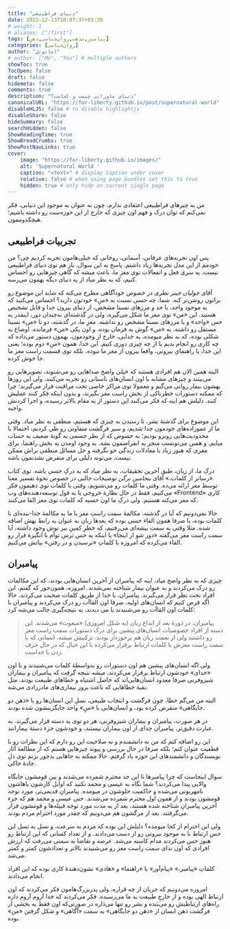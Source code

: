 ```yaml
---
title: "دنیای فراطبیعی"
date: 2022-12-13T10:07:37+03:30
# weight: 1
# aliases: ["/first"]
tags: [پیامبر,مذهب,روان‌شناسی,ذهن]
categories: [روان‌شناسی]
author: "امانوئل"
# author: ["Me", "You"] # multiple authors
showToc: true
TocOpen: false
draft: false
hidemeta: false
comments: true
description: "دنیای ماورایی چیست و کجاست؟"
canonicalURL: "https://for-liberty.github.io/post/supernatural-world"
disableHLJS: false # to disable highlightjs
disableShare: false
hideSummary: false
searchHidden: false
ShowReadingTime: true
ShowBreadCrumbs: true
ShowPostNavLinks: true
cover:
    image: "https://for-liberty.github.io/images/" 
    alt: 'Supernatural World '
    caption: "<text>" # display caption under cover
    relative: false # when using page bundles set this to true
    hidden: true # only hide on current single page
---
```




من به چیزهای فراطبیعی اعتقادی ندارم، چون به عنوان یه موجودِ این دنیایی، فکر نمی‌کنم که توان درک و فهم اون چیزی که خارج از این حوزه‌ست رو داشته باشیم؛ هیچکدوممون.

## تجربیات فراطبیعی

پس اون تجربه‌های عرفانی، آسمانی، روحانی که خیلی‌هامون تجربه کردیم چی؟ من خودمم از این مدل تجربه‌ها زیاد داشتم. پاسخ به این سوال، باز هم توی دنیای فراطبیعی نیست. یه سری فعل و انفعالات توی مغز ما، باعث میشه که گاهی چیزهایی رو احساس کنیم، که به نظر میاد از یه دنیای دیگه بهمون می‌رسه.

آقای *جولیان جینز* نظری در خصوص خودآگاهی مطرح می‌کنه که شاید این موضوع رو براتون روشن‌تر کنه. شما، چه حسی نسبت به «منِ» خودتون دارید؟ احساس می‌کنید که یه موجود واحد، با حد و مرزهای نسبتا مشخص، از دنیای بیرون جدا و قابل تشخیص هستید. این «من» توی مغز ما شکل می‌گیره، ولی در گذشته‌ای نه‌چندان دور، اینقدر یه حس «واحد» و با مرزهای نسبتا مشخص رو نداشته. مغزِ ما، در گذشته، دو تا «من» نسبتا مستقل رو داشته. یه «من» گوش به فرمان بوده، و اون یکی «من» فرمانده. اوضاع به شکلی بوده، که به نظر میومده، یه خدایی، خارج از وجودمون، بهمون دستور می‌داده که چه کاری رو انجام بدیم یا از چه چیزی دوری کنیم. این خدا، همون «منِ» دوم بوده؛ یعنی این خدا، یا راهنمایِ بیرونی، واقعا بیرون از مغز ما نبوده، بلکه توی قسمت راست مغز ما جا خوش کرده.

البته همین الان هم افرادی هستند که خیلی واضح صداهایی رو می‌شنوند، تصویرهایی رو می‌بینند و چیزهای مشابه با اون انسان‌های باستانی رو تجربه می‌کنند، ولی این روزها بهشون بیمار روانی می‌گیم و معمولا توی مراکز خاصی تحت مراقبت قرار می‌گیرند؛ چرا که ممکنه دستورات خطرناکی از بخش راست مغز بگیرند، و بدون اینکه فکر کنند عملیش کنند. دلیلش هم اینه که فکر می‌کنند این دستور از یه مقام بالاتر رسیده، و اجرا کردنش واجبه.

این موضوع برای گذشتهٔ بشر، تا رسیدن به چیزی که هستیم، منطقی به نظر میاد. وقتی ما از عموزاده‌های خودمون جدا شدیم، و سیر فرگشت متفاوتی رو طی کردیم، احتمالا با محدودیت‌هایی روبرو بودیم؛ به خصوص که از نظر جسمی یه گونهٔ ضعیف به حساب میایم، و همین می‌تونست منجر به انقراضمون بشه. به وجود اومدن یه بخش راهنما، برای مغزی که هنوز زیاد با معادلات زندگی خو نگرفته و حل مسائل منطقی براش ممکن نیست، می‌تونه دلیلی برای منقرض نشدنمون باشه. 

درک ما، از زبان، طبق آخرین تحقیقات، به نظر میاد که یه درکِ حسی باشه. توی کتاب «رساتر از کلمات،» آقای *بنجامین برگن* توضیحات جالبی در خصوص نحوهٔ تفسیر معنا توسط مغز ارائه می‌ده. وقتی ما کلمات رو می‌شنویم، وقتی با کلمات توی ذهنمون فکر می‌کنیم، فقط در حال نظارهٔ خروجی یا به قول توسعه‌دهنده‌های وب «Frontend» کاری که مغز می‌کنه هستیم. ولی درکِ ما اون حسیه که کلمات توی مغز القا می‌کنند.

حالا نمی‌دونیم که آیا در گذشته، مکالمهٔ سمت راستِ مغز با ما یه مکالمهٔ خدا-بنده‌ای با کلمات بوده، یا صرفا همون القاء حسی بوده که بعدها زبان به عنوان یه رابط بهش اضافه شده. مثلا وقتی به سمت بیشه‌ای می‌رفتیم، که خطرِ کمینِ ببر توش وجود داشته، آیا سمت راست مغز می‌گفته «دور شو از اینجا» یا اینکه یه حس ترس توأم با انگیزهٔ فرار رو القاء می‌کرده که امروزه با کلماتِ «ترسیدن و در رفتن» بیانش می‌کنیم.

## پیامبران

چیزی که به نظر واضح میاد، اینه که پیامبران از آخرین انسان‌هایی بودند، که این مکالمات رو درک می‌کردند و به عنوان بیمار شناخته نمی‌شدند. امروزه، همون‌جور که گفتم، این افراد تحت نظر قرار می‌گیرند. پیامبران، با خدا از طریق کلمات صحبت می‌کردند. حالا اگه فرض کنیم که انسان‌های اولیه، صرفا اون القاآت رو درک می‌کردند و پیامبران با کلمات اون القاآت رو می‌شنیدند یا می دیدند، یه نتیجه‌گیری جالب می‌شه کرد: 
> پیامبران، در دورهٔ بعد از ابداع زبان (به شکل امروزی) «مبعوث» می‌شدند. این دسته از افراد خصوصیات انسان‌های پیشین برای درک دستورات سمت راست مغز رو داشتند ولی از نعمت زبان هم برخوردار بودند. ترکیبش میشه، انسانی که با سمت راست مغزش با کلمات ارتباط برقرار می‌کرده با این خیال که در حال حرف زدن با خداست.

ولی اگه انسان‌های پیشین هم اون دستورات رو به‌واسطهٔ کلمات می‌شنیدند و با اون «خدای» خودشون ارتباط برقرار می‌کردند، میشه نتیجه گرفت که پیامبران و بیماران شیزوفرنی صرفا معدود انسان‌هایی‌اند که حاصل اشتباه و خطاهای طبیعت بودند. مثل بقیهٔ خطاهایی که باعث بروز بیماری‌های مادرزادی می‌شه. 

البته من می‌گم خطا، چون فرگشت و انتخاب طبیعی، نسلِ این انسان‌ها رو با «ذهن دو جایگاهی» منقرض کرده بود، و انسان‌هایی با «منِ» واحد جایگزینشون شده بودند.

در هر صورت، پیامبران و بیماران شیزوفرنی، هر دو توی یه دسته قرار می‌گیرند. به عبارت دقیق‌تر، پیامبران جدای از اون بیماران نیستند، و خودشون جزء دستهٔ بیمارانند.

این رو اضافه کنم که من نه دانشمندم و نه صلاحیت این رو دارم که این نظرات رو با قطعیت عنوان کنم؛ بلکه صرفا در حال بررسی و پیوند چیزهایی هستم که از مطالعهٔ آثار نویسندگان و دانشمندهای این حوزه یاد گرفتم. حالا ممکنه یه جاهایی بدجور بزنم توی دلِ جادهٔ خاکی.

سوال اینجاست که چرا پیامبرها تا این حد محترم شمرده می‌شدند و بین قومشون جایگاه والایی پیدا می‌کردند؟ شما نگاه به عیسی و محمد نکنید که اوایل کارشون باهاشون نامهربونی می‌شده و حاکمیت جلوشون در میومده. پیامبرانِ قدیمی‌تر، مورد توجه قومشون بودند و از همون اول محترم شمرده می‌شدند. حتی عیسی و محمد هم که جزء آخرین پیامبرانِ شناخته شده هستند، بعد از یه مدت مورد توجه قبیله‌ها و قومشون قرار می‌گرفتند. بعد از مرگشون هم می‌دونیم که چقدر مورد احترام مردم بودند.

ولی این احترام از کجا میومده؟ دلیلش این بوده که مردم به سرعت، و نسل به نسل این حسِ ارتباط با یه موجود بیرونی رو از دست می‌دادند، و از تعداد کسانی که این ارتباط رو هنوز حس می‌کردند مدام کاسته می‌شد. عرضه و تقاضا به سمتی می‌رفت که ارزش افرادی که اون ندای سمت راست مغز رو می‌شنیدند بالاتر و تعدادشون کمتر و کمتر می‌شد. 

کلماتِ «پیامبر،» «پیام‌آور» یا «راهنما» و «هادی» نشون‌دهندهٔ کاری بوده که این افراد انجام می‌دادند. 

امروزه می‌دونیم که جریان از چه قراره، ولی پدربزرگ‌هامون فکر می‌کردند که اون ارتباط الهی بوده و از خارجِ طبیعت به ما می‌رسیده. فکر می‌کردند که خدا آروم آروم داره راه‌های ارتباطیش رو می‌بَنده و بشر رو تنها می‌ذاره در صورتی‌که اون فقط یه بخشی از فرگشت ذهن انسان از «ذهن دو جایگاهی» به سمت «آگاهی» و شکل گرفتن «من» بوده.
